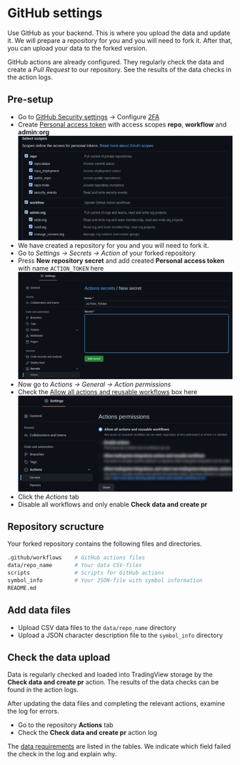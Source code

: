[gh_security]: https://github.com/settings/security
[gh_token]: https://github.com/settings/tokens
[gh_docs_pat]: https://docs.github.com/en/authentication/keeping-your-account-and-data-secure/creating-a-personal-access-token
[gh_docs_2fa]: https://docs.github.com/en/authentication/securing-your-account-with-two-factor-authentication-2fa/configuring-two-factor-authentication
[gh_docs_actions]: https://docs.github.com/en/enterprise-cloud@latest/organizations/managing-organization-settings/disabling-or-limiting-github-actions-for-your-organization#allowing-select-actions-and-reusable-workflows-to-run
[gh_docs_logs]: https://docs.github.com/en/actions/monitoring-and-troubleshooting-workflows/using-workflow-run-logs
[_data]: /data.md
[git_token-scopes]: /images/github-Token-scopes.png
[git_add_secret]: /images/github-Action_secrets-New_secret.png
[git_allow_actions]: /images/github-Allow_Actions.png

# GitHub settings

Use GitHub as your backend. This is where you upload the data and update it.
We will prepare a repository for you and you will need to fork it. After that, you can upload your data to the forked version.

GitHub actions are already configured. They regularly check the data and create a _Pull Request_ to our repository.
See the results of the data checks in the action logs.

## Pre-setup

- Go to [GitHub Security settings][gh_docs_2fa] → Configure [2FA][gh_security]
- Create [Personal access token][gh_docs_pat] with access scopes __repo__, __workflow__ and __admin:org__
![git_token-scopes]
- We have created a repository for you and you will need to fork it.
- Go to _Settings → Secrets → Action_ of your forked repository
- Press __New repository secret__ and add created __Personal access token__ with name `ACTION_TOKEN` here
![git_add_secret]
- Now go to _Actions → General → Action permissions_
- Check the [Allow all actions and reusable workflows][gh_docs_actions] box here
![git_allow_actions]
- Click the _Actions_ tab
- Disable all workflows and only enable __Check data and create pr__

## Repository scructure

Your forked repository contains the following files and directories.

```bash
.github/workflows    # GitHub actions files
data/repo_name       # Your data CSV-files
scripts              # Scripts for GitHub actions
symbol_info          # Your JSON-file with symbol information
README.md
```

## Add data files

- Upload CSV data files to the `data/repo_name` directory
- Upload a JSON character description file to the `symbol_info` directory

## Check the data upload

Data is regularly checked and loaded into TradingView storage by the __Check data and create pr__ action. 
The results of the data checks can be found in the action logs.

After updating the data files and completing the relevant actions, examine the log for errors.

- Go to the repository __Actions__ tab
- Check the __Check data and create pr__ action log

The [data requirements][_data] are listed in the tables. We indicate which field failed the check in the log and explain why.
